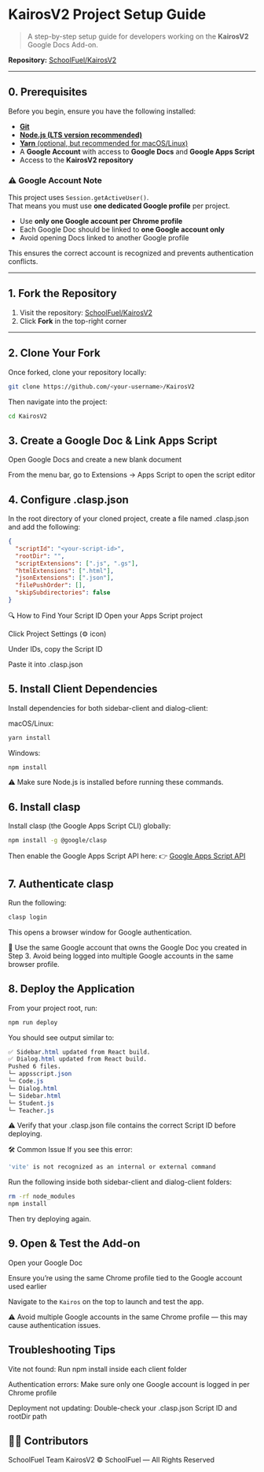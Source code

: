 # KairosV2 Project Setup Guide

> A step-by-step setup guide for developers working on the **KairosV2** Google Docs Add-on.

**Repository:** [SchoolFuel/KairosV2](https://github.com/SchoolFuel/KairosV2)

---

## 0. Prerequisites

Before you begin, ensure you have the following installed:

- [**Git**](https://git-scm.com/downloads)
- [**Node.js (LTS version recommended)**](https://nodejs.org/)
- [**Yarn** (optional, but recommended for macOS/Linux)](https://classic.yarnpkg.com/lang/en/docs/install/)
- A **Google Account** with access to **Google Docs** and **Google Apps Script**
- Access to the **KairosV2 repository**

### ⚠️ Google Account Note
This project uses `Session.getActiveUser()`.  
That means you must use **one dedicated Google profile** per project.

- Use **only one Google account per Chrome profile**
- Each Google Doc should be linked to **one Google account only**
- Avoid opening Docs linked to another Google profile

This ensures the correct account is recognized and prevents authentication conflicts.

---

## 1. Fork the Repository

1. Visit the repository: [SchoolFuel/KairosV2](https://github.com/SchoolFuel/KairosV2)
2. Click **Fork** in the top-right corner

---

## 2. Clone Your Fork

Once forked, clone your repository locally:

```bash
git clone https://github.com/<your-username>/KairosV2
```
Then navigate into the project:

```bash
cd KairosV2
```
## 3. Create a Google Doc & Link Apps Script
Open Google Docs and create a new blank document

From the menu bar, go to
Extensions → Apps Script to open the script editor

## 4. Configure .clasp.json
In the root directory of your cloned project, create a file named .clasp.json and add the following:

```json
{
  "scriptId": "<your-script-id>",
  "rootDir": "",
  "scriptExtensions": [".js", ".gs"],
  "htmlExtensions": [".html"],
  "jsonExtensions": [".json"],
  "filePushOrder": [],
  "skipSubdirectories": false
}
```
🔍 How to Find Your Script ID
Open your Apps Script project

Click Project Settings (⚙️ icon)

Under IDs, copy the Script ID

Paste it into .clasp.json

## 5. Install Client Dependencies
Install dependencies for both sidebar-client and dialog-client:

macOS/Linux:
```bash
yarn install
```
Windows:
```bash
npm install
```
⚠️ Make sure Node.js is installed before running these commands.

## 6. Install clasp
Install clasp (the Google Apps Script CLI) globally:
```bash
npm install -g @google/clasp
```
Then enable the Google Apps Script API here:
👉 [Google Apps Script API](https://script.google.com/home/usersettings)

## 7. Authenticate clasp
Run the following:
```bash
clasp login
```
This opens a browser window for Google authentication.

🧠 Use the same Google account that owns the Google Doc you created in Step 3.
Avoid being logged into multiple Google accounts in the same browser profile.

## 8. Deploy the Application
From your project root, run:

```bash
npm run deploy
```
You should see output similar to:

```css
✅ Sidebar.html updated from React build.
✅ Dialog.html updated from React build.
Pushed 6 files.
└─ appsscript.json
└─ Code.js
└─ Dialog.html
└─ Sidebar.html
└─ Student.js
└─ Teacher.js
```
⚠️ Verify that your .clasp.json file contains the correct Script ID before deploying.

🛠️ Common Issue
If you see this error:

```bash
'vite' is not recognized as an internal or external command
```
Run the following inside both sidebar-client and dialog-client folders:

```bash
rm -rf node_modules
npm install
```
Then try deploying again.

## 9. Open & Test the Add-on
Open your Google Doc

Ensure you’re using the same Chrome profile tied to the Google account used earlier

Navigate to the `Kairos` on the top to launch and test the app.

⚠️ Avoid multiple Google accounts in the same Chrome profile — this may cause authentication issues.

## Troubleshooting Tips
Vite not found: Run npm install inside each client folder

Authentication errors: Make sure only one Google account is logged in per Chrome profile

Deployment not updating: Double-check your .clasp.json Script ID and rootDir path


## 👩‍💻 Contributors
SchoolFuel Team
KairosV2 © SchoolFuel — All Rights Reserved
